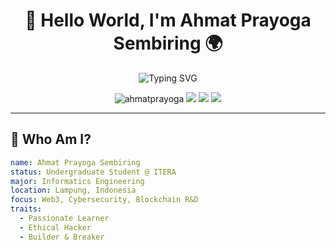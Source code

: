 <h1 align="center">👋 Hello World, I'm Ahmat Prayoga Sembiring 🌍</h1>

<p align="center">
  <img src="https://readme-typing-svg.demolab.com?font=Fira+Code&duration=3000&pause=1000&color=36BCF7&center=true&vCenter=true&width=435&lines=Web3+Developer;Blockchain+Engineer;Cybersecurity+Enthusiast;Lifelong+Learner" alt="Typing SVG" />
</p>

<p align="center">
  <img src="https://komarev.com/ghpvc/?username=ahmatprayoga&label=Profile%20views&color=0e75b6&style=flat" alt="ahmatprayoga" />
  <a href="https://www.linkedin.com/in/ahmat-prayoga-sembiring-883a87302"><img src="https://img.shields.io/badge/LinkedIn-blue?style=flat&logo=linkedin" /></a>
  <a href="mailto:ahmatprayoga099@gmail.com"><img src="https://img.shields.io/badge/Email-D14836?style=flat&logo=gmail&logoColor=white" /></a>
  <a href="https://www.instagram.com/ahmat_sembiring11/"><img src="https://img.shields.io/badge/Instagram-E4405F?style=flat&logo=instagram&logoColor=white" /></a>
</p>

---

## 🧠 Who Am I?

```yaml
name: Ahmat Prayoga Sembiring
status: Undergraduate Student @ ITERA
major: Informatics Engineering
location: Lampung, Indonesia
focus: Web3, Cybersecurity, Blockchain R&D
traits:
  - Passionate Learner
  - Ethical Hacker
  - Builder & Breaker
